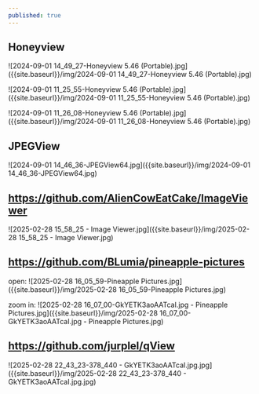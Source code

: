 ```yaml
---
published: true
---
```

## Honeyview

![2024-09-01 14_49_27-Honeyview 5.46 (Portable).jpg]({{site.baseurl}}/img/2024-09-01 14_49_27-Honeyview 5.46 (Portable).jpg)

![2024-09-01 11_25_55-Honeyview 5.46 (Portable).jpg]({{site.baseurl}}/img/2024-09-01 11_25_55-Honeyview 5.46 (Portable).jpg)

![2024-09-01 11_26_08-Honeyview 5.46 (Portable).jpg]({{site.baseurl}}/img/2024-09-01 11_26_08-Honeyview 5.46 (Portable).jpg)

## JPEGView

![2024-09-01 14_46_36-JPEGView64.jpg]({{site.baseurl}}/img/2024-09-01 14_46_36-JPEGView64.jpg)

## https://github.com/AlienCowEatCake/ImageViewer

![2025-02-28 15_58_25 - Image Viewer.jpg]({{site.baseurl}}/img/2025-02-28 15_58_25 - Image Viewer.jpg)

## https://github.com/BLumia/pineapple-pictures

open:
![2025-02-28 16_05_59-Pineapple Pictures.jpg]({{site.baseurl}}/img/2025-02-28 16_05_59-Pineapple Pictures.jpg)

zoom in:
![2025-02-28 16_07_00-GkYETK3aoAATcaI.jpg - Pineapple Pictures.jpg]({{site.baseurl}}/img/2025-02-28 16_07_00-GkYETK3aoAATcaI.jpg - Pineapple Pictures.jpg)

## https://github.com/jurplel/qView

![2025-02-28 22_43_23-378_440 - GkYETK3aoAATcaI.jpg.jpg]({{site.baseurl}}/img/2025-02-28 22_43_23-378_440 - GkYETK3aoAATcaI.jpg.jpg)
